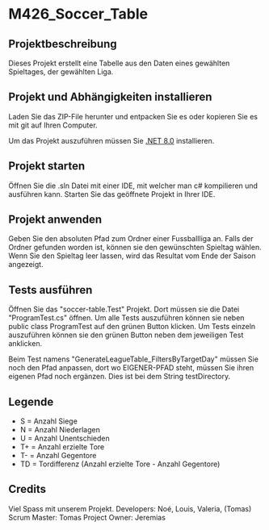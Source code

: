 # M426_Soccer_Table

## Projektbeschreibung

Dieses Projekt erstellt eine Tabelle aus den Daten eines gewählten Spieltages, der gewählten Liga.

## Projekt und Abhängigkeiten installieren

Laden Sie das ZIP-File herunter und entpacken Sie es oder kopieren Sie es mit git auf Ihren Computer.

Um das Projekt auszuführen müssen Sie [.NET 8.0](dotnet.microsoft.com) installieren.

## Projekt starten

Öffnen Sie die .sln Datei mit einer IDE, mit welcher man c# kompilieren und ausführen kann.
Starten Sie das geöffnete Projekt in Ihrer IDE.

## Projekt anwenden

Geben Sie den absoluten Pfad zum Ordner einer Fussballliga an.
Falls der Ordner gefunden worden ist, können sie den gewünschten Spieltag wählen.
Wenn Sie den Spieltag leer lassen, wird das Resultat vom Ende der Saison angezeigt.

## Tests ausführen

Öffnen Sie das "soccer-table.Test" Projekt. Dort müssen sie die Datei "ProgramTest.cs" öffnen.
Um alle Tests auszuführen können sie neben public class ProgramTest auf den grünen Button klicken.
Um Tests einzeln auszuführen können sie den grünen Button neben dem jeweiligen Test anklicken.

Beim Test namens "GenerateLeagueTable_FiltersByTargetDay" müssen Sie noch den Pfad anpassen, dort wo EIGENER-PFAD steht, müssen Sie ihren eigenen Pfad noch ergänzen.
Dies ist bei dem String testDirectory.

## Legende

- S = Anzahl Siege
- N = Anzahl Niederlagen
- U = Anzahl Unentschieden
- T+ = Anzahl erzielte Tore
- T- = Anzahl Gegentore
- TD = Tordifferenz (Anzahl erzielte Tore - Anzahl Gegentore)

## Credits

Viel Spass mit unserem Projekt.
Developers: Noé, Louis, Valeria, (Tomas)
Scrum Master: Tomas
Project Owner: Jeremias

